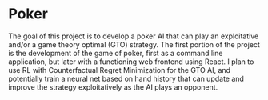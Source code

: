 # Poker
The goal of this project is to develop a poker AI that can play an exploitative and/or a game theory optimal (GTO) strategy. 
The first portion of the project is the development of the game of poker, first as a command line application, but later with a functioning web frontend using React.
I plan to use RL with Counterfactual Regret Minimization for the GTO AI, and potentially train a neural net based on hand history that can update and improve the strategy exploitatively as the AI plays an opponent.
